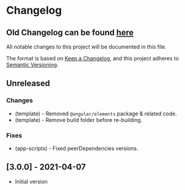 # Changelog

## Old Changelog can be found [here](https://github.com/YogliB/snowpack-plugin-angular/blob/master/CHANGELOG.md)

All notable changes to this project will be documented in this file.

The format is based on [Keep a Changelog](https://keepachangelog.com/en/1.0.0/),
and this project adheres to [Semantic Versioning](https://semver.org/spec/v2.0.0.html).

## Unreleased

### Changes

-   (template) - Removed `@angular/elements` package & related code.
-   (template) - Remove build folder before re-building.

### Fixes

-   (app-scripts) - Fixed peerDependencies versions.

## [3.0.0] - 2021-04-07

-   Initial version
